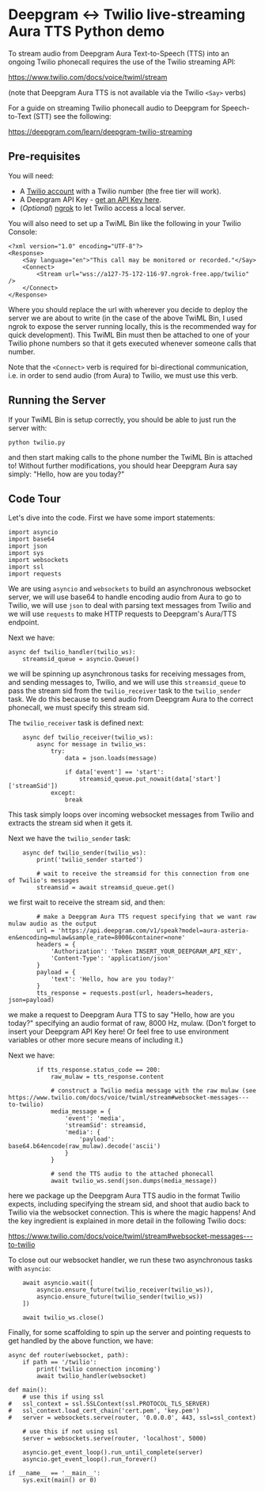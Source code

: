 # Deepgram <-> Twilio live-streaming Aura TTS Python demo

To stream audio from Deepgram Aura Text-to-Speech (TTS) into an ongoing Twilio phonecall requires the use of the Twilio streaming API:

https://www.twilio.com/docs/voice/twiml/stream

(note that Deepgram Aura TTS is not available via the Twilio `<Say>` verbs)

For a guide on streaming Twilio phonecall audio to Deepgram for Speech-to-Text (STT) see the following:

https://deepgram.com/learn/deepgram-twilio-streaming


## Pre-requisites

You will need:
* A [Twilio account](https://www.twilio.com/try-twilio) with a Twilio number (the free tier will work).
* A Deepgram API Key - [get an API Key here](https://console.deepgram.com/signup?jump=keys).
* (_Optional_) [ngrok](https://ngrok.com/) to let Twilio access a local server.

You will also need to set up a TwiML Bin like the following in your Twilio Console:
```
<?xml version="1.0" encoding="UTF-8"?>
<Response>
    <Say language="en">"This call may be monitored or recorded."</Say>
    <Connect>
        <Stream url="wss://a127-75-172-116-97.ngrok-free.app/twilio" />
    </Connect>
</Response>
```
Where you should replace the url with wherever you decide to deploy the server we are about to write (in the case of the above
TwiML Bin, I used ngrok to expose the server running locally, this is the recommended way for quick
development). This TwiML Bin must then be attached to one of your Twilio phone numbers so that it gets
executed whenever someone calls that number.

Note that the `<Connect>` verb is required for bi-directional communication, i.e. in order to send audio (from Aura) to Twilio,
we must use this verb.

## Running the Server

If your TwiML Bin is setup correctly, you should be able to just run the server with:
```
python twilio.py
```
and then start making calls to the phone number the TwiML Bin is attached to! Without further modifications, you
should hear Deepgram Aura say simply: "Hello, how are you today?"

## Code Tour

Let's dive into the code. First we have some import statements:
```
import asyncio
import base64
import json
import sys
import websockets
import ssl
import requests
```

We are using `asyncio` and `websockets` to build an asynchronous websocket server, we will use base64 to handle
encoding audio from Aura to go to Twilio, we will use `json` to deal with parsing
text messages from Twilio and we will use `requests` to make HTTP requests to Deepgram's Aura/TTS endpoint.

Next we have:
```
async def twilio_handler(twilio_ws):
    streamsid_queue = asyncio.Queue()
```
we will be spinning up asynchronous tasks for receiving messages from, and sending messages to, Twilio,
and we will use this `streamsid_queue` to pass the stream sid from the `twilio_receiver` task to the
`twilio_sender` task. We do this because to send audio from Deepgram Aura to the correct phonecall,
we must specify this stream sid.

The `twilio_receiver` task is defined next:
```
    async def twilio_receiver(twilio_ws):
        async for message in twilio_ws:
            try:
                data = json.loads(message)

                if data['event'] == 'start':
                    streamsid_queue.put_nowait(data['start']['streamSid'])
            except:
                break
```
This task simply loops over incoming websocket messages from Twilio and extracts the stream sid when it gets it.

Next we have the `twilio_sender` task:
```
    async def twilio_sender(twilio_ws):
        print('twilio_sender started')

        # wait to receive the streamsid for this connection from one of Twilio's messages
        streamsid = await streamsid_queue.get()
```
we first wait to receive the stream sid, and then:
```
        # make a Deepgram Aura TTS request specifying that we want raw mulaw audio as the output
        url = 'https://api.deepgram.com/v1/speak?model=aura-asteria-en&encoding=mulaw&sample_rate=8000&container=none'
        headers = {
            'Authorization': 'Token INSERT_YOUR_DEEPGRAM_API_KEY',
            'Content-Type': 'application/json'
        }
        payload = {
            'text': 'Hello, how are you today?'
        }
        tts_response = requests.post(url, headers=headers, json=payload)
```
we make a request to Deepgram Aura TTS to say "Hello, how are you today?" specifying an audio format of raw, 8000 Hz, mulaw.
(Don't forget to insert your Deepgram API Key here! Or feel free to use environment variables or other more secure means
of including it.)

Next we have:
```
        if tts_response.status_code == 200:
            raw_mulaw = tts_response.content

            # construct a Twilio media message with the raw mulaw (see https://www.twilio.com/docs/voice/twiml/stream#websocket-messages---to-twilio)
            media_message = {
                'event': 'media',
                'streamSid': streamsid,
                'media': {
                    'payload': base64.b64encode(raw_mulaw).decode('ascii')
                }
            }

            # send the TTS audio to the attached phonecall
            await twilio_ws.send(json.dumps(media_message))
```
here we package up the Deepgram Aura TTS audio in the format Twilio expects, including specifying the stream sid, and shoot
that audio back to Twilio via the websocket connection. This is where the magic happens! And the key ingredient is explained
in more detail in the following Twilio docs:

https://www.twilio.com/docs/voice/twiml/stream#websocket-messages---to-twilio

To close out our websocket handler, we run these two asynchronous tasks with `asyncio`:
```
    await asyncio.wait([
        asyncio.ensure_future(twilio_receiver(twilio_ws)),
        asyncio.ensure_future(twilio_sender(twilio_ws))
    ])

    await twilio_ws.close()
```
Finally, for some scaffolding to spin up the server and pointing requests to get handled by the above function, we have:
```
async def router(websocket, path):
    if path == '/twilio':
        print('twilio connection incoming')
        await twilio_handler(websocket)

def main():
    # use this if using ssl
#	ssl_context = ssl.SSLContext(ssl.PROTOCOL_TLS_SERVER)
#	ssl_context.load_cert_chain('cert.pem', 'key.pem')
#	server = websockets.serve(router, '0.0.0.0', 443, ssl=ssl_context)

    # use this if not using ssl
    server = websockets.serve(router, 'localhost', 5000)

    asyncio.get_event_loop().run_until_complete(server)
    asyncio.get_event_loop().run_forever()

if __name__ == '__main__':
    sys.exit(main() or 0)
```
